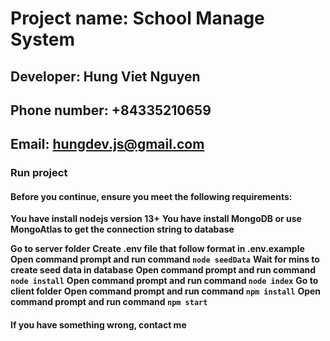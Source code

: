 # Project name: School Manage System
## Developer: Hung Viet Nguyen
## Phone number: +84335210659
## Email: hungdev.js@gmail.com

### Run project

#### Before you continue, ensure you meet the following requirements:
**You have install nodejs version 13+**
**You have install MongoDB or use MongoAtlas to get the connection string to database**

**Go to server folder**
**Create .env file that follow format in .env.example**
**Open command prompt and run command `node seedData`**
**Wait for mins to create seed data in database**
**Open command prompt and run command `node install`**
**Open command prompt and run command `node index`**
**Go to client folder**
**Open command prompt and run command `npm install`**
**Open command prompt and run command `npm start`**

#### If you have something wrong, contact me
